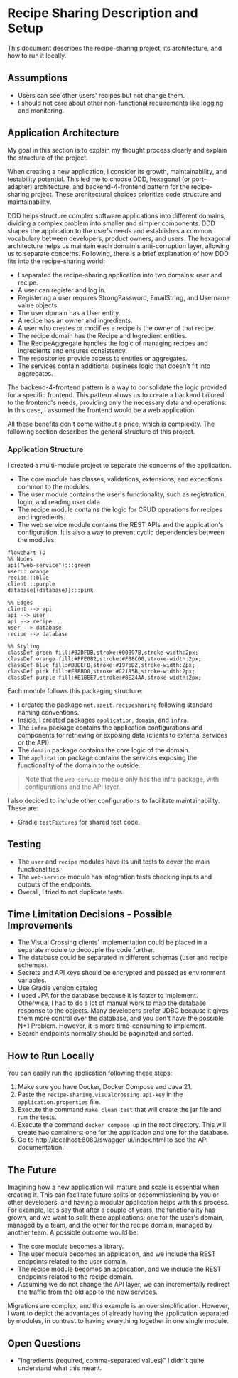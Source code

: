 # Recipe Sharing Description and Setup

This document describes the recipe-sharing project, its architecture, and how to run it locally.

## Assumptions

- Users can see other users' recipes but not change them.
- I should not care about other non-functional requirements like logging and monitoring.

## Application Architecture
My goal in this section is to explain my thought process clearly and explain the structure of the project.

When creating a new application, I consider its growth, maintainability, and testability potential. This led
me to choose DDD, hexagonal (or port-adapter) architecture, and backend-4-frontend pattern for the
recipe-sharing project. These architectural choices prioritize code structure and maintainability.

DDD helps structure complex software applications into different domains, dividing a complex problem into
smaller and simpler components. DDD shapes the application to the user's needs and establishes a common
vocabulary between developers, product owners, and users. The hexagonal architecture helps us maintain each
domain's anti-corruption layer, allowing us to separate concerns. Following, there is a brief
explanation of how DDD fits into the recipe-sharing world:

- I separated the recipe-sharing application into two domains: user and recipe.
- A user can register and log in.
- Registering a user requires StrongPassword, EmailString, and Username value objects.
- The user domain has a User entity.
- A recipe has an owner and ingredients.
- A user who creates or modifies a recipe is the owner of that recipe.
- The recipe domain has the Recipe and Ingredient entities.
- The RecipeAggregate handles the logic of managing recipes and ingredients and ensures consistency.
- The repositories provide access to entities or aggregates.
- The services contain additional business logic that doesn't fit into aggregates.

The backend-4-frontend pattern is a way to consolidate the logic provided for a specific frontend. This pattern allows
us to create a backend tailored to the frontend's needs, providing only the necessary data and operations.
In this case, I assumed the frontend would be a web application.

All these benefits don't come without a price, which is complexity. The following section describes the general structure of this project.

### Application Structure

I created a multi-module project to separate the concerns of the application.

- The core module has classes, validations, extensions, and exceptions common to the modules.
- The user module contains the user's functionality, such as registration, login, and reading user data.
- The recipe module contains the logic for CRUD operations for recipes and ingredients.
- The web service module contains the REST APIs and the application's configuration. It is also a way to
prevent cyclic dependencies between the modules.

```mermaid
flowchart TD
%% Nodes
api("web-service"):::green
user:::orange
recipe:::blue
client:::purple
database[(database)]:::pink

%% Edges
client --> api
api --> user
api --> recipe
user --> database
recipe --> database

%% Styling
classDef green fill:#B2DFDB,stroke:#00897B,stroke-width:2px;
classDef orange fill:#FFE0B2,stroke:#FB8C00,stroke-width:2px;
classDef blue fill:#BBDEFB,stroke:#1976D2,stroke-width:2px;
classDef pink fill:#F8BBD0,stroke:#C2185B,stroke-width:2px;
classDef purple fill:#E1BEE7,stroke:#8E24AA,stroke-width:2px;
```

Each module follows this packaging structure:

- I created the package `net.azeit.recipesharing` following standard naming conventions.
- Inside, I created packages `application`, `domain`, and `infra`.
- The `infra` package contains the application configurations and components for retrieving
  or exposing data (clients to external services or the API).
- The `domain` package contains the core logic of the domain.
- The `application` package contains the services exposing the functionality of the domain to the outside.

> Note that the `web-service` module only has the infra package, with configurations and the API layer.

I also decided to include other configurations to facilitate maintainability. These are:
- Gradle `testFixtures` for shared test code.

## Testing

- The `user` and `recipe` modules have its unit tests to cover the main functionalities.
- The `web-service` module has  integration tests checking inputs and outputs of the endpoints.
- Overall, I tried to not duplicate tests.

## Time Limitation Decisions - Possible Improvements

- The Visual Crossing clients' implementation could be placed in a separate module to decouple the code further.
- The database could be separated in different schemas (user and recipe schemas).
- Secrets and API keys should be encrypted and passed as environment variables.
- Use Gradle version catalog
- I used JPA for the database because it is faster to implement. Otherwise, I had to do a lot
  of manual work to map the database response to the objects. Many developers prefer JDBC because it gives them more
  control over the database, and you don't have the possible N+1 Problem. However, it is more time-consuming to implement.
- Search endpoints normally should be paginated and sorted.

## How to Run Locally

You can easily run the application following these steps:

1. Make sure you have Docker, Docker Compose and Java 21.
2. Paste the `recipe-sharing.visualcrossing.api-key` in the `application.properties` file.
3. Execute the command `make clean test` that will create the jar file and run the tests.
4. Execute the command `docker compose up` in the root directory. This will create two
containers: one for the application and one for the database.
5. Go to http://localhost:8080/swagger-ui/index.html to see the API documentation.

## The Future

Imagining how a new application will mature and scale is essential when creating it. This can
facilitate future splits or decommissioning by you or other developers, and having a modular application helps
with this process. For example, let's say that after a couple of years, the functionality has grown, and we want
to split these applications: one for the user's domain, managed by a team, and the other for the recipe domain,
managed by another team. A possible outcome would be:

- The core module becomes a library.
- The user module becomes an application, and we include the REST endpoints related to the user domain.
- The recipe module becomes an application, and we include the REST endpoints related to the recipe domain.
- Assuming we do not change the API layer, we can incrementally redirect the traffic from the old app to the new services.

Migrations are complex, and this example is an oversimplification. However, I want to depict the advantages of already
having the application separated by modules, in contrast to having everything together in one single module.

## Open Questions

- "Ingredients (required, comma-separated values)" I didn't quite understand what this meant.
